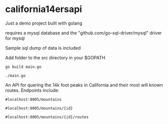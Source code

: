 # california14ersapi
Just a demo project built with golang

requires a mysql database and the "github.com/go-sql-driver/mysql" driver for mysql

Sample sql dump of data is included

Add folder to the src directory in your $GOPATH 

`go build main.go`

`./main.go`

An API for quering the 14k foot peaks in California and their most will known routes. Endpoints include:

`#localhost:8005/mountains`

`#localhost:8005/mountains/{id}`

`#localhost:8005/mountains/{id}/routes`
